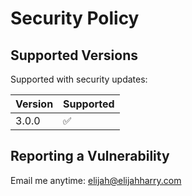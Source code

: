 # Security Policy

## Supported Versions

Supported with security updates:

| Version | Supported          |
| ------- | ------------------ |
| 3.0.0   | :white_check_mark: |

## Reporting a Vulnerability

Email me anytime: elijah@elijahharry.com
